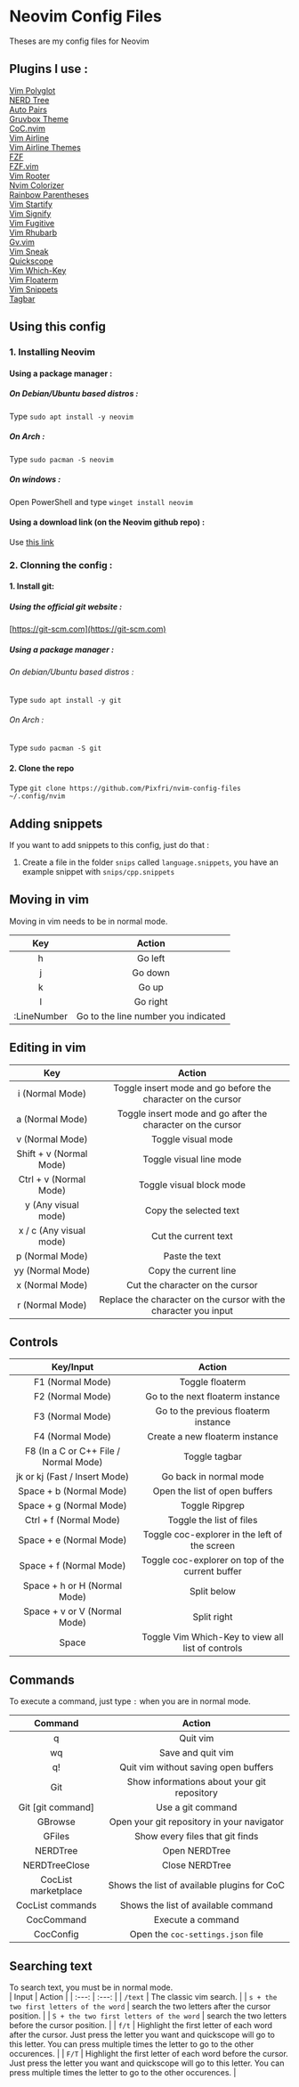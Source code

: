 # Neovim Config Files
Theses are my config files for Neovim

## Plugins I use :
  [Vim Polyglot](https://github.com/sheerun/vim-polyglot)  
  [NERD Tree](https://github.com/scrooloose/NERDTree)  
  [Auto Pairs](https://github.com/jiangmiao/auto-pairs)  
  [Gruvbox Theme](https://github.com/morhetz/gruvbox)  
  [CoC.nvim](https://github.com/neoclide/coc.nvim)  
  [Vim Airline](https://github.com/vim-airline/vim-airline)  
  [Vim Airline Themes](https://github.com/vim-airline/vim-airline-themes)  
  [FZF](https://github.com/junegunn/fzf)  
  [FZF.vim](https://github.com/junegunn/fzf.vim)  
  [Vim Rooter](https://github.com/airblade/vim-rooter)  
  [Nvim Colorizer](https://github.com/norcalli/nvim-colorizer.lua)  
  [Rainbow Parentheses](https://github.com/junegunn/rainbow-parentheses.vim)  
  [Vim Startify](https://github.com/mhinz/vim-startify)  
  [Vim Signify](https://github.com/mhinz/vim-signify)  
  [Vim Fugitive](https://github.com/tpope/vim-fugitive)  
  [Vim Rhubarb](https://github.com/tpope/vim-rhubarb)  
  [Gv.vim](https://github.com/junegunn/gv.vim)  
  [Vim Sneak](https://github.com/justinmk/vim-sneak)  
  [Quickscope](https://github.com/unblevable/quick-scope)  
  [Vim Which-Key](https://github.com/liuchengxu/vim-which-key)  
  [Vim Floaterm](https://github.com/voldikss/vim-floaterm)  
  [Vim Snippets](https://github.com/honza/vim-snippets)  
  [Tagbar](https://github.com/preservim/tagbar)

## Using this config  

### 1. Installing Neovim  

#### Using a package manager :  

##### On Debian/Ubuntu based distros :  
Type `sudo apt install -y neovim`

##### On Arch :
Type `sudo pacman -S neovim`

##### On windows :
Open PowerShell and type `winget install neovim`

#### Using a download link (on the Neovim github repo) :
Use [this link](https://github.com/Neovim/Neovim/releases)

### 2. Clonning the config :
#### 1. Install git:
##### Using the official git website :
[https://git-scm.com](https://git-scm.com) 

##### Using a package manager :
###### On debian/Ubuntu based distros : 
Type `sudo apt install -y git`

###### On Arch :
Type `sudo pacman -S git`

#### 2. Clone the repo
Type `git clone https://github.com/Pixfri/nvim-config-files ~/.config/nvim`

## Adding snippets
If you want to add snippets to this config, just do that :  
1. Create a file in the folder `snips` called `language.snippets`, you have an example snippet with `snips/cpp.snippets`

## Moving in vim
Moving in vim needs to be in normal mode.

| Key | Action |
| :---: | :---: |
| h | Go left |
| j | Go down |
| k | Go up |
| l | Go right |
| :LineNumber | Go to the line number you indicated |

## Editing in vim

| Key | Action |
| :---: | :---: |
| i (Normal Mode) | Toggle insert mode and go before the character on the cursor |
| a (Normal Mode) | Toggle insert mode and go after the character on the cursor |
| v (Normal Mode) | Toggle visual mode |
| Shift + v (Normal Mode) | Toggle visual line mode |
| Ctrl + v (Normal Mode) | Toggle visual block mode |
| y (Any visual mode) | Copy the selected text |
| x / c (Any visual mode) | Cut the current text |
| p (Normal Mode) | Paste the text |
| yy (Normal Mode) | Copy the current line |
| x (Normal Mode) | Cut the character on the cursor |
| r (Normal Mode) | Replace the character on the cursor with the character you input |

## Controls
| Key/Input | Action |
| :---: | :---: |
| F1 (Normal Mode) | Toggle floaterm |
| F2 (Normal Mode) | Go to the next floaterm instance |
| F3 (Normal Mode) | Go to the previous floaterm instance |
| F4 (Normal Mode) | Create a new floaterm instance |
| F8 (In a C or C++ File / Normal Mode) | Toggle tagbar |
| jk or kj (Fast / Insert Mode) | Go back in normal mode |
| Space + b (Normal Mode) | Open the list of open buffers |
| Space + g (Normal Mode) | Toggle Ripgrep |
| Ctrl + f (Normal Mode) | Toggle the list of files |
| Space + e (Normal Mode) | Toggle coc-explorer in the left of the screen |
| Space + f (Normal Mode) | Toggle coc-explorer on top of the current buffer |
| Space + h or H (Normal Mode) | Split below |
| Space + v or V (Normal Mode) | Split right |
| Space | Toggle Vim Which-Key to view all list of controls |

## Commands
To execute a command, just type `:` when you are in normal mode.  

| Command | Action |
| :---: | :---: |
| q | Quit vim |
| wq | Save and quit vim |
| q! | Quit vim without saving open buffers |
| Git | Show informations about your git repository |
| Git [git command] | Use a git command |
| GBrowse | Open your git repository in your navigator |
| GFiles | Show every files that git finds |
| NERDTree | Open NERDTree |
| NERDTreeClose | Close NERDTree |
| CocList marketplace | Shows the list of available plugins for CoC |
| CocList commands | Shows the list of available command |
| CocCommand | Execute a command |
| CocConfig | Open the `coc-settings.json` file |

## Searching text
To search text, you must be in normal mode.  
| Input | Action |
| :---: | :---: |
| `/text` | The classic vim search. |
| `s + the two first letters of the word` | search the two letters after the cursor position. |
| `S + the two first letters of the word` | search the two letters before the cursor position. |
| `f/t` | Highlight the first letter of each word after the cursor. Just press the letter you want and quickscope will go to this letter. You can press multiple times the letter to go to the other occurences. |
| `F/T` | Highlight the first letter of each word before the cursor. Just press the letter you want and quickscope will go to this letter. You can press multiple times the letter to go to the other occurences. |
